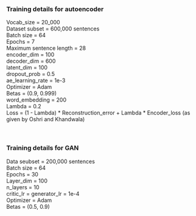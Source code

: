 ### Training details for autoencoder <br>
Vocab_size = 20_000 <br>
Dataset subset = 600,000 sentences <br>
Batch size = 64 <br>
Epochs = 7 <br>
Maximum sentence length = 28 <br>
encoder_dim = 100 <br>
decoder_dim = 600 <br>
latent_dim = 100 <br>
dropout_prob = 0.5 <br>
ae_learning_rate = 1e-3 <br>
Optimizer = Adam <br>
Betas = (0.9, 0.999) <br>
word_embedding = 200 <br>
Lambda = 0.2 <br>
Loss = (1 - Lambda) * Reconstruction_error + Lambda * Encoder_loss (as given by Oshri and Khandwala) <br> <br> <br>

### Training details for GAN <br>
Data seubset = 200,000 sentences <br>
Batch size = 64 <br>
Epochs = 30 <br>
Layer_dim = 100 <br>
n_layers = 10  <br>
critic_lr = generator_lr = 1e-4 <br>
Optimizer = Adam <br>
Betas = (0.5, 0.9) <br>
